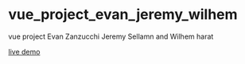 # vue_project_evan_jeremy_wilhem
vue project Evan Zanzucchi Jeremy Sellamn and Wilhem harat

[live demo](https://raw.githack.com/NeverlandOZ/LabWork5-JS-Evan-Zanzucchi/main/labWork5-JS-Evan-zanzucchi/index.html)

